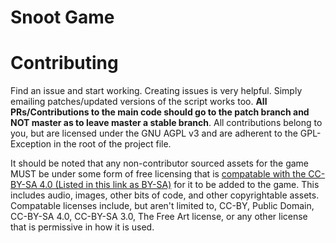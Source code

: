 # Snoot Game

<h1>Contributing</h1>
<p>Find an issue and start working. Creating issues is very helpful. Simply emailing patches/updated versions of the script works too. <b>All PRs/Contributions to the main code should go to the patch branch and NOT master as to leave master a stable branch</b>. All contributions belong to you, but are licensed under the GNU AGPL v3 and are adherent to the GPL-Exception in the root of the project file.</p>
<p>It should be noted that any non-contributor sourced assets for the game MUST be under some form of free licensing that is <a href=https://creativecommons.org/share-your-work/licensing-considerations/compatible-licenses/>compatable with the CC-BY-SA 4.0 (Listed in this link as BY-SA)</a> for it to be added to the game. This includes audio, images, other bits of code, and other copyrightable assets. Compatable licenses include, but aren't limited to, CC-BY, Public Domain, CC-BY-SA 4.0, CC-BY-SA 3.0, The Free Art license, or any other license that is permissive in how it is used.</p>
